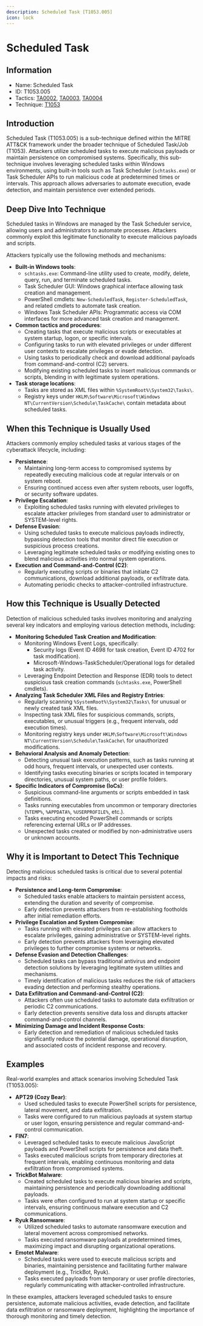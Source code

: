 ```yaml
---
description: Scheduled Task [T1053.005]
icon: lock
---
```


# Scheduled Task

## Information

* Name: Scheduled Task
* ID: T1053.005
* Tactics: [TA0002](../), [TA0003](../../ta0003/), [TA0004](../../ta0004/)
* Technique: [T1053](./)

## Introduction

Scheduled Task (T1053.005) is a sub-technique defined within the MITRE ATT\&CK framework under the broader technique of Scheduled Task/Job (T1053). Attackers utilize scheduled tasks to execute malicious payloads or maintain persistence on compromised systems. Specifically, this sub-technique involves leveraging scheduled tasks within Windows environments, using built-in tools such as Task Scheduler (`schtasks.exe`) or Task Scheduler APIs to run malicious code at predetermined times or intervals. This approach allows adversaries to automate execution, evade detection, and maintain persistence over extended periods.

## Deep Dive Into Technique

Scheduled tasks in Windows are managed by the Task Scheduler service, allowing users and administrators to automate processes. Attackers commonly exploit this legitimate functionality to execute malicious payloads and scripts.

Attackers typically use the following methods and mechanisms:

* **Built-in Windows tools**:
  * `schtasks.exe`: Command-line utility used to create, modify, delete, query, run, and terminate scheduled tasks.
  * Task Scheduler GUI: Windows graphical interface allowing task creation and management.
  * PowerShell cmdlets: `New-ScheduledTask`, `Register-ScheduledTask`, and related cmdlets to automate task creation.
  * Windows Task Scheduler APIs: Programmatic access via COM interfaces for more advanced task creation and management.
* **Common tactics and procedures**:
  * Creating tasks that execute malicious scripts or executables at system startup, logon, or specific intervals.
  * Configuring tasks to run with elevated privileges or under different user contexts to escalate privileges or evade detection.
  * Using tasks to periodically check and download additional payloads from command-and-control (C2) servers.
  * Modifying existing scheduled tasks to insert malicious commands or scripts, blending in with legitimate system operations.
* **Task storage locations**:
  * Tasks are stored as XML files within `%SystemRoot%\System32\Tasks\`.
  * Registry keys under `HKLM\Software\Microsoft\Windows NT\CurrentVersion\Schedule\TaskCache\` contain metadata about scheduled tasks.

## When this Technique is Usually Used

Attackers commonly employ scheduled tasks at various stages of the cyberattack lifecycle, including:

* **Persistence**:
  * Maintaining long-term access to compromised systems by repeatedly executing malicious code at regular intervals or on system reboot.
  * Ensuring continued access even after system reboots, user logoffs, or security software updates.
* **Privilege Escalation**:
  * Exploiting scheduled tasks running with elevated privileges to escalate attacker privileges from standard user to administrator or SYSTEM-level rights.
* **Defense Evasion**:
  * Using scheduled tasks to execute malicious payloads indirectly, bypassing detection tools that monitor direct file execution or suspicious process creations.
  * Leveraging legitimate scheduled tasks or modifying existing ones to blend malicious activities into normal system operations.
* **Execution and Command-and-Control (C2)**:
  * Regularly executing scripts or binaries that initiate C2 communications, download additional payloads, or exfiltrate data.
  * Automating periodic checks to attacker-controlled infrastructure.

## How this Technique is Usually Detected

Detection of malicious scheduled tasks involves monitoring and analyzing several key indicators and employing various detection methods, including:

* **Monitoring Scheduled Task Creation and Modification**:
  * Monitoring Windows Event Logs, specifically:
    * Security logs (Event ID 4698 for task creation, Event ID 4702 for task modification).
    * Microsoft-Windows-TaskScheduler/Operational logs for detailed task activity.
  * Leveraging Endpoint Detection and Response (EDR) tools to detect suspicious task creation commands (`schtasks.exe`, PowerShell cmdlets).
* **Analyzing Task Scheduler XML Files and Registry Entries**:
  * Regularly scanning `%SystemRoot%\System32\Tasks\` for unusual or newly created task XML files.
  * Inspecting task XML files for suspicious commands, scripts, executables, or unusual triggers (e.g., frequent intervals, odd execution times).
  * Monitoring registry keys under `HKLM\Software\Microsoft\Windows NT\CurrentVersion\Schedule\TaskCache\` for unauthorized modifications.
* **Behavioral Analysis and Anomaly Detection**:
  * Detecting unusual task execution patterns, such as tasks running at odd hours, frequent intervals, or unexpected user contexts.
  * Identifying tasks executing binaries or scripts located in temporary directories, unusual system paths, or user profile folders.
* **Specific Indicators of Compromise (IoCs)**:
  * Suspicious command-line arguments or scripts embedded in task definitions.
  * Tasks running executables from uncommon or temporary directories (`%TEMP%`, `%APPDATA%`, `%USERPROFILE%`, etc.).
  * Tasks executing encoded PowerShell commands or scripts referencing external URLs or IP addresses.
  * Unexpected tasks created or modified by non-administrative users or unknown accounts.

## Why it is Important to Detect This Technique

Detecting malicious scheduled tasks is critical due to several potential impacts and risks:

* **Persistence and Long-term Compromise**:
  * Scheduled tasks enable attackers to maintain persistent access, extending the duration and severity of compromise.
  * Early detection prevents attackers from re-establishing footholds after initial remediation efforts.
* **Privilege Escalation and System Compromise**:
  * Tasks running with elevated privileges can allow attackers to escalate privileges, gaining administrative or SYSTEM-level rights.
  * Early detection prevents attackers from leveraging elevated privileges to further compromise systems or networks.
* **Defense Evasion and Detection Challenges**:
  * Scheduled tasks can bypass traditional antivirus and endpoint detection solutions by leveraging legitimate system utilities and mechanisms.
  * Timely identification of malicious tasks reduces the risk of attackers evading detection and performing stealthy operations.
* **Data Exfiltration and Command-and-Control (C2)**:
  * Attackers often use scheduled tasks to automate data exfiltration or periodic C2 communications.
  * Early detection prevents sensitive data loss and disrupts attacker command-and-control channels.
* **Minimizing Damage and Incident Response Costs**:
  * Early detection and remediation of malicious scheduled tasks significantly reduce the potential damage, operational disruption, and associated costs of incident response and recovery.

## Examples

Real-world examples and attack scenarios involving Scheduled Task (T1053.005):

* **APT29 (Cozy Bear)**:
  * Used scheduled tasks to execute PowerShell scripts for persistence, lateral movement, and data exfiltration.
  * Tasks were configured to run malicious payloads at system startup or user logon, ensuring persistence and regular command-and-control communication.
* **FIN7**:
  * Leveraged scheduled tasks to execute malicious JavaScript payloads and PowerShell scripts for persistence and data theft.
  * Tasks executed malicious scripts from temporary directories at frequent intervals, enabling continuous monitoring and data exfiltration from compromised systems.
* **TrickBot Malware**:
  * Created scheduled tasks to execute malicious binaries and scripts, maintaining persistence and periodically downloading additional payloads.
  * Tasks were often configured to run at system startup or specific intervals, ensuring continuous malware execution and C2 communications.
* **Ryuk Ransomware**:
  * Utilized scheduled tasks to automate ransomware execution and lateral movement across compromised networks.
  * Tasks executed ransomware payloads at predetermined times, maximizing impact and disrupting organizational operations.
* **Emotet Malware**:
  * Scheduled tasks were used to execute malicious scripts and binaries, maintaining persistence and facilitating further malware deployment (e.g., TrickBot, Ryuk).
  * Tasks executed payloads from temporary or user profile directories, regularly communicating with attacker-controlled infrastructure.

In these examples, attackers leveraged scheduled tasks to ensure persistence, automate malicious activities, evade detection, and facilitate data exfiltration or ransomware deployment, highlighting the importance of thorough monitoring and timely detection.
